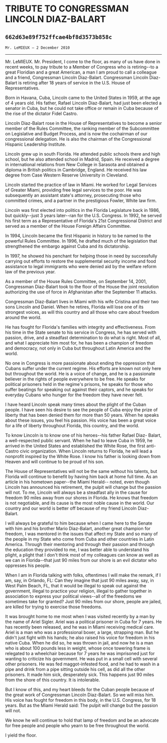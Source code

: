 # TRIBUTE TO CONGRESSMAN LINCOLN DIAZ-BALART
## `662d63e89f752ffcae4bf8d3573b858c`
`Mr. LeMIEUX — 2 December 2010`

---


Mr. LeMIEUX. Mr. President, I come to the floor, as many of us have 
done in recent weeks, to pay tribute to a Member of Congress who is 
retiring--to a great Floridian and a great American, a man I am proud 
to call a colleague and a friend, Congressman Lincoln Diaz-Balart. 
Congressman Lincoln Diaz-Balart is retiring after 18 years of service 
in the U.S. House of Representatives.

Born in Havana, Cuba, Lincoln came to the United States in 1959, at 
the age of 4 years old. His father, Rafael Lincoln Diaz-Balart, had 
just been elected a senator in Cuba, but he could not take office or 
remain in Cuba because of the rise of the dictator Fidel Castro.

Lincoln Diaz-Balart rose in the House of Representatives to become a 
senior member of the Rules Committee, the ranking member of the 
Subcommittee on Legislative and Budget Process, and is now the 
cochairman of our congressional delegation. He is also the chairman of 
the Congressional Hispanic Leadership Institute.

Lincoln grew up in south Florida. He attended public schools there 
and high school, but he also attended school in Madrid, Spain. He 
received a degree in international relations from New College in 
Sarasota and obtained a diploma in British politics in Cambridge, 
England. He received his law degree from Case Western Reserve 
University in Cleveland.

Lincoln started the practice of law in Miami. He worked for Legal 
Services of Greater Miami, providing free legal services to the poor. 
He was subsequently an assistant state's attorney, prosecuting those 
who committed crimes, and a partner in the prestigious Fowler, White 
law firm.

Lincoln was first elected into politics in the Florida Legislature 
back in 1986, but quickly--just 3 years later--ran for the U.S. 
Congress. In 1992, he served his first term as a Representative of 
Florida's 21st Congressional District and served as a member of the 
House Foreign Affairs Committee.

In 1994, Lincoln became the first Hispanic in history to be named to 
the powerful Rules Committee. In 1996, he drafted much of the 
legislation that strengthened the embargo against Cuba and its 
dictatorship.

In 1997, he showed his penchant for helping those in need by 
successfully carrying out efforts to restore the supplemental security 
income and food assistance to legal immigrants who were denied aid by 
the welfare reform law of the previous year.

As a member of the House Rules Committee, on September 14, 2001, 
Congressman Diaz-Balart took to the floor of the House the joint 
resolution authorizing the use of force in Afghanistan after the 
September 11 attacks.

Congressman Diaz-Balart lives in Miami with his wife Cristina and 
their two sons Lincoln and Daniel. When he retires, Florida will lose 
one of its strongest voices, as will this country and all those who 
care about freedom around the world.

He has fought for Florida's families with integrity and 
effectiveness. From his time in the State senate to his service in 
Congress, he has served with passion, drive, and a steadfast 
determination to do what is right. Most of all, and what I appreciate 
him most for, he has been a champion of freedom and democracy, not only 
in Cuba but throughout Latin America and the world.

No one in Congress is more passionate about ending the oppression 
that Cubans suffer under the current regime. His efforts are known not 
only here but throughout the world. He is a voice of change, and he is 
a passionate believer in the rights of people everywhere to be free. He 
speaks for political prisoners held in the regime's prisons, he speaks 
for those who suffer beatings for speaking out against their captors, 
and he speaks for everyday Cubans who hunger for the freedom they have 
never felt.

I have heard Lincoln speak many times about the plight of the Cuban 
people. I have seen his desire to see the people of Cuba enjoy the 
prize of liberty that has been denied them for more than 50 years. When 
he speaks about these issues, you feel his passion. His voice has been 
a great voice for a life of liberty throughout Florida, this country, 
and the world.

To know Lincoln is to know one of his heroes--his father Rafael Diaz-
Balart, a well-respected public servant. When he had to leave Cuba in 
1959, he arrived in the United States and established the White Rose, 
the first anti-Castro civic organization. When Lincoln returns to 
Florida, he will lead a nonprofit inspired by the White Rose. I know 
his father is looking down from Heaven and will continue to be proud of 
his son.

The House of Representatives will not be the same without his 
talents, but Florida will continue to benefit by having him back at 
home full time. As an article in his hometown paper--the Miami Herald--
noted, even though Lincoln has announced his retirement, the pulpit 
will change but the passion will not. To me, Lincoln will always be a 
steadfast ally in the cause for freedom 90 miles away from our shores 
in Florida. He knows that freedom is not negotiable, and its cause is 
the most noble cause in the world. Our country and our world is better 
off because of my friend Lincoln Diaz-Balart.


I will always be grateful to him because when I came here to the 
Senate with him and his brother Mario Diaz-Balart, another great 
champion for freedom, I was mentored in the issues that affect my State 
and so many of the people in my State who come from Cuba and other 
countries in Latin America. Through their mentoring and through their 
passion and through the education they provided to me, I was better 
able to understand his plight, a plight that I don't think most of my 
colleagues can know as well as we can in Florida--that just 90 miles 
from our shore is an evil dictator who oppresses his people.

When I am in Florida talking with folks, oftentimes I will make the 
remark, if I am, say, in Orlando, FL: Can they imagine that just 90 
miles away, say, in West Palm Beach, FL, that it would be illegal to 
speak out against the government, illegal to practice your religion, 
illegal to gather together in association to express your political 
views--all of the freedoms we sometimes take for granted? Just 90 miles 
from our shore, people are jailed, are killed for trying to exercise 
those freedoms.

It was brought home to me most when I was visited recently by a man 
by the name of Ariel Sigler. Ariel was a political prisoner in Cuba for 
7 years. He has recently been released, and he was in Miami receiving 
medical care. Ariel is a man who was a professional boxer, a large, 
strapping man. But he didn't just fight with his hands; he also raised 
his voice for freedom in his native Cuba. When he did so, he was thrown 
in jail, and now he is a man who is about 100 pounds less in weight, 
whose once towering frame is relegated to a wheelchair because for 7 
years he was imprisoned just for wanting to criticize his government. 
He was put in a small cell with several other prisoners. He was fed 
maggot-infested food, and he had to wash in a pipe and drink from a 
pipe sitting outside his cell, as did all the other prisoners. It made 
him sick, desperately sick. This happens just 90 miles from the shore 
of this country. It is intolerable.

But I know of this, and my heart bleeds for the Cuban people because 
of the great work of Congressman Lincoln Diaz-Balart. So we will miss 
him. His voice has fought for freedom in this body, in the U.S. 
Congress, for 18 years. But as the Miami Herald said: The pulpit will 
change but the passion will not.

We know he will continue to hold that lamp of freedom and be an 
advocate for free people and people who yearn to be free throughout the 
world.

I yield the floor.
